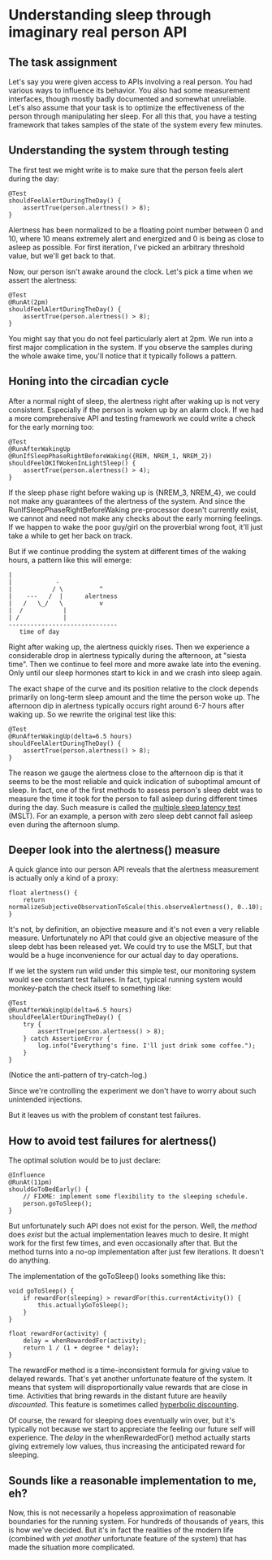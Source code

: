 
# Understanding sleep through imaginary real person API

## The task assignment

Let's say you were given access to APIs involving a real person. You had
various ways to influence its behavior. You also had some measurement
interfaces, though mostly badly documented and somewhat unreliable.  Let's also
assume that your task is to optimize the effectiveness of the person through
manipulating her sleep. For all this that, you have a testing framework that
takes samples of the state of the system every few minutes. 

## Understanding the system through testing

The first test we might write is to make sure that the person feels alert
during the day:

    @Test 
    shouldFeelAlertDuringTheDay() {
        assertTrue(person.alertness() > 8);
    }

Alertness has been normalized to be a floating point number between 0 and 10,
where 10 means extremely alert and energized and 0 is being as close to asleep
as possible. For first iteration, I've picked an arbitrary threshold value, but
we'll get back to that.

Now, our person isn't awake around the clock. Let's pick a time when we assert
the alertness:

    @Test 
    @RunAt(2pm)
    shouldFeelAlertDuringTheDay() {
        assertTrue(person.alertness() > 8);
    }

You might say that you do not feel particularly alert at 2pm. We run into a
first major complication in the system. If you observe the samples during the
whole awake time, you'll notice that it typically follows a pattern.

## Honing into the circadian cycle

After a normal night of sleep, the alertness right after waking up is not very
consistent. Especially if the person is woken up by an alarm clock. If we had a
more comprehensive API and testing framework we could write a check for the
early morning too:

    @Test
    @RunAfterWakingUp
    @RunIfSleepPhaseRightBeforeWaking({REM, NREM_1, NREM_2})
    shouldFeelOKIfWokenInLightSleep() {
        assertTrue(person.alertness() > 4);
    }

If the sleep phase right before waking up is {NREM_3, NREM_4}, we could not make
any guarantees of the alertness of the system. And since the
RunIfSleepPhaseRightBeforeWaking pre-processor doesn't currently exist, we
cannot and need not make any checks about the early morning feelings. If we
happen to wake the poor guy/girl on the proverbial wrong foot, it'll just take a
while to get her back on track. 

But if we continue prodding the system at different times of the waking hours, a
pattern like this will emerge:

    |             
    |            -
    |           / \          ^
    |    ---   /  |      alertness
    |   /   \_/   \          v
    |  /           |
    | /            |
    ------------------------------
       time of day

Right after waking up, the alertness quickly rises. Then we experience a
considerable drop in alertness typically during the afternoon, at "siesta time".
Then we continue to feel more and more awake late into the evening. Only until
our sleep hormones start to kick in and we crash into sleep again. 

The exact shape of the curve and its position relative to the clock depends
primarily on long-term sleep amount and the time the person woke up. The
afternoon dip in alertness typically occurs right around 6-7 hours after waking
up. So we rewrite the original test like this:

    @Test
    @RunAfterWakingUp(delta=6.5 hours)
    shouldFeelAlertDuringTheDay() {
        assertTrue(person.alertness() > 8);
    }

The reason we gauge the alertness close to the afternoon dip is that it seems to
be the most reliable and quick indication of suboptimal amount of sleep. In
fact, one of the first methods to assess person's sleep debt was to measure the
time it took for the person to fall asleep during different times during the
day. Such measure is called the [multiple sleep latency
test](http://www.sleepeducation.com/disease-detection/multiple-sleep-latency-test/overview-and-facts)
(MSLT).  For an example, a person with zero sleep debt cannot fall asleep even
during the afternoon slump.

## Deeper look into the alertness() measure

A quick glance into our person API reveals that the alertness measurement is
actually only a kind of a proxy:

    float alertness() {
        return normalizeSubjectiveObservationToScale(this.observeAlertness(), 0..10);
    }

It's not, by definition, an objective measure and it's not even a very reliable
measure.  Unfortunately no API that could give an objective measure of the sleep
debt has been released yet. We could try to use the MSLT, but that would be a
huge inconvenience for our actual day to day operations. 

If we let the system run wild under this simple test, our monitoring system
would see constant test failures. In fact, typical running system would
monkey-patch the check itself to something like:

    @Test
    @RunAfterWakingUp(delta=6.5 hours)
    shouldFeelAlertDuringTheDay() {
        try {
            assertTrue(person.alertness() > 8);
        } catch AssertionError {
            log.info("Everything's fine. I'll just drink some coffee.");
        }
    }

(Notice the anti-pattern of try-catch-log.)

Since we're controlling the experiment we don't have to worry about such
unintended injections. 

But it leaves us with the problem of constant test failures. 

## How to avoid test failures for alertness()

The optimal solution would be to just declare:

    @Influence
    @RunAt(11pm)
    shouldGoToBedEarly() {
        // FIXME: implement some flexibility to the sleeping schedule.
        person.goToSleep(); 
    }


But unfortunately such API does not exist for the person. Well, the *method*
does *exist* but the actual implementation leaves much to desire. It might work
for the first few times, and even occasionally after that. But the method turns
into a no-op implementation after just few iterations. It doesn't do anything. 

The implementation of the goToSleep() looks something like this:

    void goToSleep() {
        if rewardFor(sleeping) > rewardFor(this.currentActivity()) {
            this.actuallyGoToSleep();
        }
    }

    float rewardFor(activity) {
        delay = whenRewardedFor(activity);
        return 1 / (1 + degree * delay);
    }

The rewardFor method is a time-inconsistent formula for giving value to
delayed rewards. That's yet another unfortunate feature of the system. It means
that system will disproportionally value rewards that are close in time.
Activities that bring rewards in the distant future are heavily *discounted*.
This feature is sometimes called [hyperbolic
discounting](https://en.wikipedia.org/wiki/Hyperbolic_discounting).

Of course, the reward for sleeping does eventually win over, but it's typically
not because we start to appreciate the feeling our future self will experience.
The *delay* in the whenRewardedFor() method actually starts giving extremely low
values, thus increasing the anticipated reward for sleeping. 

## Sounds like a reasonable implementation to me, eh?

Now, this is not necessarily a hopeless approximation of reasonable boundaries
for the running system. For hundreds of thousands of years, this is how we've
decided. But it's in fact the realities of the modern life (combined with *yet
another* unfortunate feature of the system) that has made the situation more
complicated. 

























